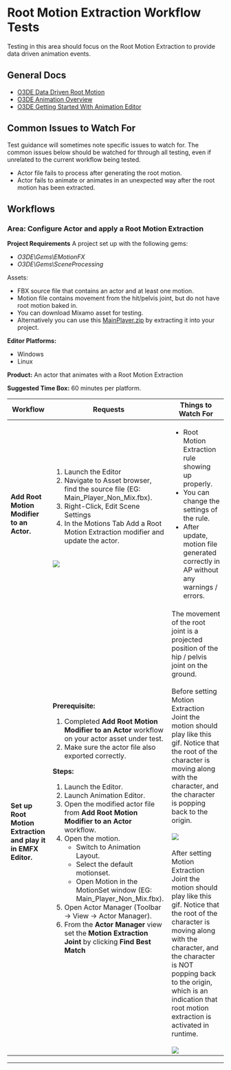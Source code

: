 # Root Motion Extraction Workflow Tests

Testing in this area should focus on the Root Motion Extraction to provide data driven animation events.

## General Docs
* [O3DE Data Driven Root Motion](https://www.o3de.org/docs/learning-guide/tutorials/animation/data-driven-root-motion/)
* [O3DE Animation Overview](https://www.o3de.org/docs/user-guide/visualization/animation/)
* [O3DE Getting Started With Animation Editor](https://www.o3de.org/docs/user-guide/visualization/animation/animation-editor/quick-start/)

## Common Issues to Watch For

Test guidance will sometimes note specific issues to watch for. The common issues below should be watched for through all testing, even if unrelated to the current workflow being tested.
- Actor file fails to process after generating the root motion.
- Actor fails to animate or animates in an unexpected way after the root motion has been extracted.

## Workflows

### Area: Configure Actor and apply a Root Motion Extraction

**Project Requirements**
A project set up with the following gems:
* _O3DE\Gems\EMotionFX_
* _O3DE\Gems\SceneProcessing_

Assets:
* FBX source file that contains an actor and at least one motion.
* Motion file contains movement from the hit/pelvis joint, but do not have root motion baked in.
* You can download Mixamo asset for testing.
* Alternatively you can use this [MainPlayer.zip](testassets/MainPlayer.zip) by extracting it into your project.

**Editor Platforms:**
* Windows
* Linux

**Product:** An actor that animates with a Root Motion Extraction 

**Suggested Time Box:** 60 minutes per platform.

| Workflow                                                      | Requests                                                                                                                                                                                                                                                                                                                                                                                                                                                                                                                                                                                                                                                                                                                                | Things to Watch For                                                                                                                                                                                                                                                                                                                                                                                                                                                                                                                                                                                                                                                                                             |
|---------------------------------------------------------------|-----------------------------------------------------------------------------------------------------------------------------------------------------------------------------------------------------------------------------------------------------------------------------------------------------------------------------------------------------------------------------------------------------------------------------------------------------------------------------------------------------------------------------------------------------------------------------------------------------------------------------------------------------------------------------------------------------------------------------------------|-----------------------------------------------------------------------------------------------------------------------------------------------------------------------------------------------------------------------------------------------------------------------------------------------------------------------------------------------------------------------------------------------------------------------------------------------------------------------------------------------------------------------------------------------------------------------------------------------------------------------------------------------------------------------------------------------------------------|
| **Add Root Motion Modifier to an Actor.**                     | <ol><li>Launch the Editor</li><li>Navigate to Asset browser, find the source file (EG: Main_Player_Non_Mix.fbx).</li><li>Right-Click, Edit Scene Settings</li><li>In the Motions Tab Add a Root Motion Extraction modifier and update the actor.</li></ol><br/>![](images/AssetEditor-RootMotionExtraction.png)                                                                                                                                                                                                                                                                                                                                                                                                                         | <ul><li>Root Motion Extraction rule showing up properly.</li><li>You can change the settings of the rule.</li><li>After update, motion file generated correctly in AP without any warnings / errors.</li></ul>                                                                                                                                                                                                                                                                                                                                                                                                                                                                                                  |
| **Set up Root Motion Extraction and play it in EMFX Editor.** | **Prerequisite:** <ol><li>Completed **Add Root Motion Modifier to an Actor** workflow on your actor asset under test.</li><li>Make sure the actor file also exported correctly.</li></ol> **Steps:** <ol><li>Launch the Editor.</li><li>Launch Animation Editor.</li><li>Open the modified actor file from **Add Root Motion Modifier to an Actor** workflow.</li><li>Open the motion.<ul><li>Switch to Animation Layout.</li><li>Select the default motionset.</li><li>Open Motion in the MotionSet window (EG: Main_Player_Non_Mix.fbx).</li></ul></li><li>Open Actor Manager (Toolbar → View → Actor Manager).</li><li>From the **Actor Manager** view set the **Motion Extraction Joint** by clicking **Find Best Match**</li></ol> | The movement of the root joint is a projected position of the hip / pelvis joint on the ground.<br/><br/>Before setting Motion Extraction Joint the motion should play like this gif. Notice that the root of the character is moving along with the character, and the character is popping back to the origin.<br/><br/>![](images/root_motion_before.gif)<br/><br/>After setting Motion Extraction Joint the motion should play like this gif. Notice that the root of the character is moving along with the character, and the character is NOT popping back to the origin, which is an indication that root motion extraction is activated in runtime.<br/><br/>![](images/root_motion_activated.gif) |
---



